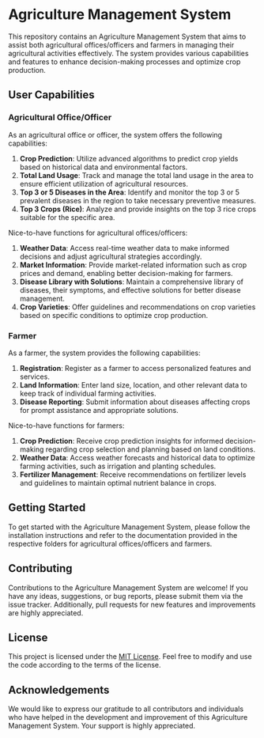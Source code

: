 # Agriculture Management System

This repository contains an Agriculture Management System that aims to assist both agricultural offices/officers and farmers in managing their agricultural activities effectively. The system provides various capabilities and features to enhance decision-making processes and optimize crop production.

## User Capabilities

### Agricultural Office/Officer

As an agricultural office or officer, the system offers the following capabilities:

1. **Crop Prediction**: Utilize advanced algorithms to predict crop yields based on historical data and environmental factors.
2. **Total Land Usage**: Track and manage the total land usage in the area to ensure efficient utilization of agricultural resources.
3. **Top 3 or 5 Diseases in the Area**: Identify and monitor the top 3 or 5 prevalent diseases in the region to take necessary preventive measures.
4. **Top 3 Crops (Rice)**: Analyze and provide insights on the top 3 rice crops suitable for the specific area.

Nice-to-have functions for agricultural offices/officers:

1. **Weather Data**: Access real-time weather data to make informed decisions and adjust agricultural strategies accordingly.
2. **Market Information**: Provide market-related information such as crop prices and demand, enabling better decision-making for farmers.
3. **Disease Library with Solutions**: Maintain a comprehensive library of diseases, their symptoms, and effective solutions for better disease management.
4. **Crop Varieties**: Offer guidelines and recommendations on crop varieties based on specific conditions to optimize crop production.

### Farmer

As a farmer, the system provides the following capabilities:

1. **Registration**: Register as a farmer to access personalized features and services.
2. **Land Information**: Enter land size, location, and other relevant data to keep track of individual farming activities.
3. **Disease Reporting**: Submit information about diseases affecting crops for prompt assistance and appropriate solutions.

Nice-to-have functions for farmers:

1. **Crop Prediction**: Receive crop prediction insights for informed decision-making regarding crop selection and planning based on land conditions.
2. **Weather Data**: Access weather forecasts and historical data to optimize farming activities, such as irrigation and planting schedules.
3. **Fertilizer Management**: Receive recommendations on fertilizer levels and guidelines to maintain optimal nutrient balance in crops.

## Getting Started

To get started with the Agriculture Management System, please follow the installation instructions and refer to the documentation provided in the respective folders for agricultural offices/officers and farmers.

## Contributing

Contributions to the Agriculture Management System are welcome! If you have any ideas, suggestions, or bug reports, please submit them via the issue tracker. Additionally, pull requests for new features and improvements are highly appreciated.

## License

This project is licensed under the [MIT License](LICENSE). Feel free to modify and use the code according to the terms of the license.

## Acknowledgements

We would like to express our gratitude to all contributors and individuals who have helped in the development and improvement of this Agriculture Management System. Your support is highly appreciated.
